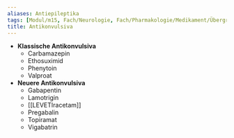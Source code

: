 ```yaml
---
aliases: Antiepileptika
tags: [Modul/m15, Fach/Neurologie, Fach/Pharmakologie/Medikament/Übergruppe]
title: Antikonvulsiva
---
```

- **Klassische Antikonvulsiva**
	- Carbamazepin
	- Ethosuximid
	- Phenytoin
	- Valproat
- **Neuere Antikonvulsiva**
	- Gabapentin
	- Lamotrigin
	- [[LEVETIracetam]]
	- Pregabalin
	- Topiramat
	- Vigabatrin